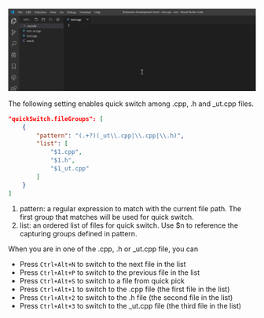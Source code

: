 ![Quick Switch](images/quick-switch.gif)

The following setting enables quick switch among .cpp, .h and _ut.cpp files.

```json
"quickSwitch.fileGroups": [
    {
        "pattern": "(.+?)(_ut\\.cpp|\\.cpp|\\.h)",
        "list": [
            "$1.cpp",
            "$1.h",
            "$1_ut.cpp"
        ]
    }
]
```
1. pattern: a regular expression to match with the current file path. The first group that matches will be used for quick switch.
1. list: an ordered list of files for quick switch. Use $n to reference the capturing groups defined in pattern.

When you are in one of the .cpp, .h or _ut.cpp file, you can
* Press `Ctrl+Alt+N` to switch to the next file in the list
* Press `Ctrl+Alt+P` to switch to the previous file in the list
* Press `Ctrl+Alt+S` to switch to a file from quick pick
* Press `Ctrl+Alt+1` to switch to the .cpp file (the first file in the list)
* Press `Ctrl+Alt+2` to switch to the .h file (the second file in the list)
* Press `Ctrl+Alt+3` to switch to the _ut.cpp file (the third file in the list)